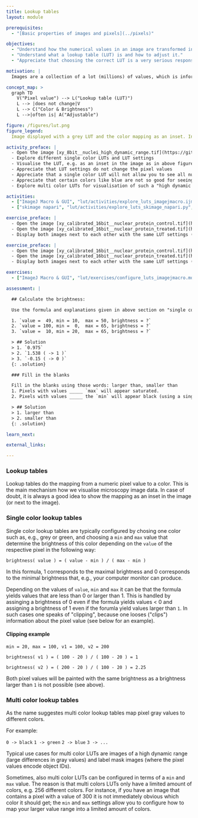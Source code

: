 ```yaml
---
title: Lookup tables
layout: module

prerequisites:
  - "[Basic properties of images and pixels](../pixels)"

objectives:
  - "Understand how the numerical values in an image are transformed into colourful images."
  - "Understand what a lookup table (LUT) is and how to adjust it."
  - "Appreciate that choosing the correct LUT is a very serious responsibility when preparing images for a talk or publication."

motivation: |
  Images are a collection of a lot (millions) of values, which is information that is hard to process for our human brains. Thus, one typically assigns a color to each distinct value, by means of a lookup table (LUT). There is no fix recipe for how to adjust this mapping from numbers to colors. It is easy to chose a mapping that hides certain information in an image, while emphasising other information. Thus, configuring this mapping properly is a great responsibility that scientists have to take on when presenting their image data. 

concept_map: >
  graph TD
    V("Pixel value") --> L("Lookup table (LUT)")
    L --> |does not change|V
    L --> C("Color & Brightness")
    L -->|often is| A("Adjustable")

figure: /figures/lut.png
figure_legend:
  Image displayed with a grey LUT and the color mapping as an inset. In addition, another image shown with several different LUTs and settings.

activity_preface: |
  - Open the image [xy_8bit__nuclei_high_dynamic_range.tif](https://github.com/NEUBIAS/training-resources/raw/master/image_data/xy_8bit__nuclei_high_dynamic_range.tif)
  - Explore different single color LUTs and LUT settings
  - Visualise the LUT, e.g. as an inset in the image as in above figure.
  - Appreciate that LUT settings do not change the pixel values
  - Appreciate that a single color LUT will not allow you to see all nuclei without clipping
  - Appreciate that certain colors like blue are not so good for seeing different intensities (grey values are probably the best).
  - Explore multi color LUTs for visualisation of such a "high dynamic range" (big difference of intensities) image.

activities:
  - ["ImageJ Macro & GUI", "lut/activities/explore_luts_imagejmacro.ijm", "java"]
  - ["skimage napari", "lut/activities/explore_luts_skimage_napari.py", "python"]

exercise_preface: |
  - Open the image [xy_calibrated_16bit__nuclear_protein_control.tif](https://github.com/NEUBIAS/training-resources/raw/master/image_data/xy_calibrated_16bit__nuclear_protein_control.tif)
  - Open the image [xy_calibrated_16bit__nuclear_protein_treated.tif](https://github.com/NEUBIAS/training-resources/raw/master/image_data/xy_calibrated_16bit__nuclear_protein_treated.tif)
  - Display both images next to each other with the same LUT settings (this is what one typically should do for a presentation or publication).

exercise_preface: |
  - Open the image [xy_calibrated_16bit__nuclear_protein_control.tif](https://github.com/NEUBIAS/training-resources/raw/master/image_data/xy_calibrated_16bit__nuclear_protein_control.tif)
  - Open the image [xy_calibrated_16bit__nuclear_protein_treated.tif](https://github.com/NEUBIAS/training-resources/raw/master/image_data/xy_calibrated_16bit__nuclear_protein_treated.tif)
  - Display both images next to each other with the same LUT settings (this is what one typically should do for a presentation or publication).

exercises:
  - ["ImageJ Macro & GUI", "lut/exercises/configure_luts_imagejmacro.md"]

assessment: |

  ## Calculate the brightness:

  Use the formula and explanations given in above section on "single color lookup tables".

  1. `value =  49, min = 10,  max = 50, brightness = ?`
  2. `value = 100, min =  0,  max = 65, brightness = ?`
  3. `value =  10, min = 20,  max = 65, brightness = ?`

  > ## Solution
  > 1. `0.975`
  > 2. `1.538 ( -> 1 )`
  > 3. `-0.15 ( -> 0 )`
  {: .solution}

  ### Fill in the blanks

  Fill in the blanks using those words: larger than, smaller than
  1. Pixels with values _____ `max` will appear saturated.
  2. Pixels with values _____ the `min` will appear black (using a single color LUT).

  > ## Solution
  > 1. larger than
  > 2. smaller than
  {: .solution}

learn_next:

external_links:

---
```

### Lookup tables

Lookup tables do the mapping from a numeric pixel value to a color. This is the main mechanism how we visualise microscopy image data. In case of doubt, it is always a good idea to show the mapping as an inset in the image (or next to the image).

### Single color lookup tables

Single color lookup tables are typically configured by chosing one color such as, e.g., grey or green, and choosing a `min` and `max` value that determine the brightness of this color depending on the `value` of the respective pixel in the following way:

`brightness( value ) = ( value - min ) / ( max - min )`

In this formula, 1 corresponds to the maximal brightness and 0 corresponds to the minimal brightness that, e.g., your computer monitor can produce.

Depending on the values of `value`, `min` and `max` it can be that the formula yields values that are less than 0 or larger than 1. This is handled by assinging a brightness of 0 even if the formula yields values < 0 and assigning a brightness of 1 even if the forumla yield values larger than `1`. In such cases one speaks of "clipping", because one looses ("clips") information about the pixel value (see below for an example).

#### Clipping example

`min = 20, max = 100, v1 = 100, v2 = 200`

`brightness( v1 ) = ( 100 - 20 ) / ( 100 - 20 ) = 1`

`brightness( v2 ) = ( 200 - 20 ) / ( 100 - 20 ) = 2.25`

Both pixel values will be painted with the same brightness as a brightness larger than `1` is not possible (see above).

### Multi color lookup tables

As the name suggestes multi color lookup tables map pixel gray values to different colors.

For example:

`0 -> black`
`1 -> green`
`2 -> blue`
`3 -> ...`

Typical use cases for multi color LUTs are images of a high dynamic range (large differences in gray values) and label mask images (where the pixel values encode object IDs).

Sometimes, also multi color LUTs can be configured in terms of a `min` and `max` value. The reason is that multi colors LUTs only have a limited amount of colors, e.g. 256 different colors. For instance, if you have an image that contains a pixel with a value of 300 it is not immediately obvious which color it should get; the `min` and `max` settings allow you to configure how to map your larger value range into a limited amount of colors. 

